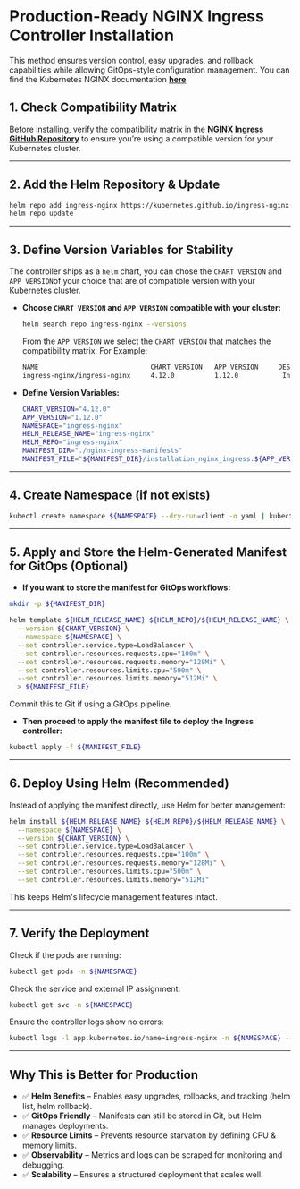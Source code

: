 # **Production-Ready NGINX Ingress Controller Installation**

This method ensures version control, easy upgrades, and rollback capabilities while allowing GitOps-style configuration management.
You can find the Kubernetes NGINX documentation **[here](https://kubernetes.github.io/ingress-nginx/)**

## 1. Check Compatibility Matrix
Before installing, verify the compatibility matrix in the **[NGINX Ingress GitHub Repository](https://github.com/kubernetes/ingress-nginx/)** to ensure you’re using a compatible version for your Kubernetes cluster.

---

## 2. Add the Helm Repository & Update

```bash
helm repo add ingress-nginx https://kubernetes.github.io/ingress-nginx
helm repo update
```
---

## 3. Define Version Variables for Stability
The controller ships as a `helm` chart, you can chose the `CHART VERSION` and `APP VERSION`of your choice that are of compatible version with your Kubernetes cluster.

- **Choose `CHART VERSION` and `APP VERSION` compatible with your cluster:**

   ```bash
   helm search repo ingress-nginx --versions
   ```

   From the `APP VERSION` we select the `CHART VERSION` that matches the compatibility matrix. For Example:

   ```bash
   NAME                            CHART VERSION   APP VERSION     DESCRIPTION
   ingress-nginx/ingress-nginx     4.12.0          1.12.0           Ingress controller for Kubernetes using NGINX a...
   ```
   
- **Define Version Variables:**

   ```bash
   CHART_VERSION="4.12.0"
   APP_VERSION="1.12.0"
   NAMESPACE="ingress-nginx"
   HELM_RELEASE_NAME="ingress-nginx"
   HELM_REPO="ingress-nginx"
   MANIFEST_DIR="./nginx-ingress-manifests"
   MANIFEST_FILE="${MANIFEST_DIR}/installation_nginx_ingress.${APP_VERSION}.yaml"
   ```

---

## 4. Create Namespace (if not exists)
```bash
kubectl create namespace ${NAMESPACE} --dry-run=client -o yaml | kubectl apply -f -
```
---

## 5. Apply and Store the Helm-Generated Manifest for GitOps (Optional)

- **If you want to store the manifest for GitOps workflows:**

```bash
mkdir -p ${MANIFEST_DIR}

helm template ${HELM_RELEASE_NAME} ${HELM_REPO}/${HELM_RELEASE_NAME} \
  --version ${CHART_VERSION} \
  --namespace ${NAMESPACE} \
  --set controller.service.type=LoadBalancer \
  --set controller.resources.requests.cpu="100m" \
  --set controller.resources.requests.memory="128Mi" \
  --set controller.resources.limits.cpu="500m" \
  --set controller.resources.limits.memory="512Mi" \
  > ${MANIFEST_FILE}
```
Commit this to Git if using a GitOps pipeline.

- **Then proceed to apply the manifest file to deploy the Ingress controller:**
```bash
kubectl apply -f ${MANIFEST_FILE}
```

---

## 6. Deploy Using Helm (Recommended)
Instead of applying the manifest directly, use Helm for better management:

```bash
helm install ${HELM_RELEASE_NAME} ${HELM_REPO}/${HELM_RELEASE_NAME} \
  --namespace ${NAMESPACE} \
  --version ${CHART_VERSION} \
  --set controller.service.type=LoadBalancer \
  --set controller.resources.requests.cpu="100m" \
  --set controller.resources.requests.memory="128Mi" \
  --set controller.resources.limits.cpu="500m" \
  --set controller.resources.limits.memory="512Mi"
```
This keeps Helm's lifecycle management features intact.

---

## 7. Verify the Deployment
Check if the pods are running:

```bash
kubectl get pods -n ${NAMESPACE}
```

Check the service and external IP assignment:
```bash
kubectl get svc -n ${NAMESPACE}
```

Ensure the controller logs show no errors:
```bash
kubectl logs -l app.kubernetes.io/name=ingress-nginx -n ${NAMESPACE} --tail=20
```

---

## Why This is Better for Production
- ✅ **Helm Benefits** – Enables easy upgrades, rollbacks, and tracking (helm list, helm rollback).
- ✅ **GitOps Friendly** – Manifests can still be stored in Git, but Helm manages deployments.
- ✅ **Resource Limits** – Prevents resource starvation by defining CPU & memory limits.
- ✅ **Observability** – Metrics and logs can be scraped for monitoring and debugging.
- ✅ **Scalability** – Ensures a structured deployment that scales well.
